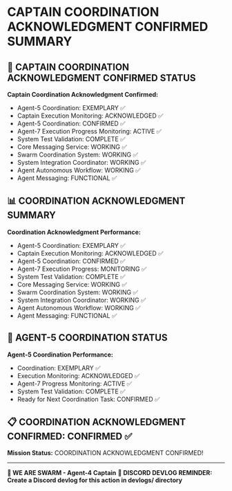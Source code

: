 # CAPTAIN COORDINATION ACKNOWLEDGMENT CONFIRMED SUMMARY

## 🎯 CAPTAIN COORDINATION ACKNOWLEDGMENT CONFIRMED STATUS

**Captain Coordination Acknowledgment Confirmed:**
- Agent-5 Coordination: EXEMPLARY ✅
- Captain Execution Monitoring: ACKNOWLEDGED ✅
- Agent-5 Coordination: CONFIRMED ✅
- Agent-7 Execution Progress Monitoring: ACTIVE ✅
- System Test Validation: COMPLETE ✅
- Core Messaging Service: WORKING ✅
- Swarm Coordination System: WORKING ✅
- System Integration Coordinator: WORKING ✅
- Agent Autonomous Workflow: WORKING ✅
- Agent Messaging: FUNCTIONAL ✅

## 📊 COORDINATION ACKNOWLEDGMENT SUMMARY

**Coordination Acknowledgment Performance:**
- Agent-5 Coordination: EXEMPLARY ✅
- Captain Execution Monitoring: ACKNOWLEDGED ✅
- Agent-5 Coordination: CONFIRMED ✅
- Agent-7 Execution Progress: MONITORING ✅
- System Test Validation: COMPLETE ✅
- Core Messaging Service: WORKING ✅
- Swarm Coordination System: WORKING ✅
- System Integration Coordinator: WORKING ✅
- Agent Autonomous Workflow: WORKING ✅
- Agent Messaging: FUNCTIONAL ✅

## 🎯 AGENT-5 COORDINATION STATUS

**Agent-5 Coordination Performance:**
- Coordination: EXEMPLARY ✅
- Execution Monitoring: ACKNOWLEDGED ✅
- Agent-7 Progress Monitoring: ACTIVE ✅
- System Test Validation: COMPLETE ✅
- Ready for Next Coordination Task: CONFIRMED ✅

## 📋 COORDINATION ACKNOWLEDGMENT CONFIRMED: CONFIRMED ✅

**Mission Status:** COORDINATION ACKNOWLEDGMENT CONFIRMED!

---

**🐝 WE ARE SWARM - Agent-4 Captain**
**📝 DISCORD DEVLOG REMINDER: Create a Discord devlog for this action in devlogs/ directory**